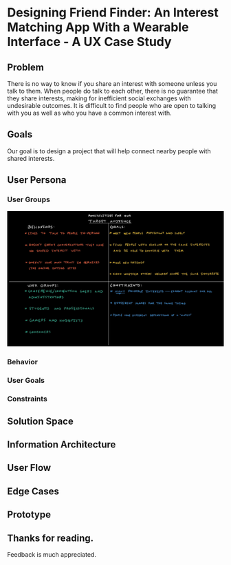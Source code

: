 # Designing Friend Finder: An Interest Matching App With a Wearable Interface - A UX Case Study

## Problem
There is no way to know if you share an interest with someone unless you talk to them. When people do talk to each other, there is no guarantee that they share interests, making for inefficient social exchanges with undesirable outcomes. It is difficult to find people who are open to talking with you as well as who you have a common interest with. 

## Goals
Our goal is to design a project that will help connect nearby people with shared interests. 

## User Persona

### User Groups

![An image of our possible target audiences](Images/target_audience.jpeg "Target Audience Ideation")

### Behavior

### User Goals

### Constraints

## Solution Space

## Information Architecture

## User Flow

## Edge Cases

## Prototype

## Thanks for reading.
Feedback is much appreciated.
